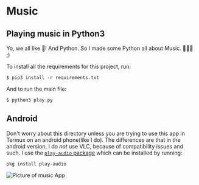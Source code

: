 # Music
## Playing music in Python3

Yo, we all like 🎵! And Python. So I made some Python all about Music. 🎵🎵🎵 ;)

To install all the requirements for this project, run:
```
$ pip3 install -r requirements.txt
```
And to run the main file:
```
$ python3 play.py
```

## Android
Don't worry about this directory unless you are trying to use this app in Termux on an android phone(like I do). The differences are that in the android version, I do *not* use VLC, because of compatibility issues and such. I use the [`play-audio` package](https://github.com/termux/play-audio) which can be installed by running:
```
pkg install play-audio
```

 ![Picture of music App](https://github.com/noahbroyles/Music/blob/master/music.png?raw=true)
